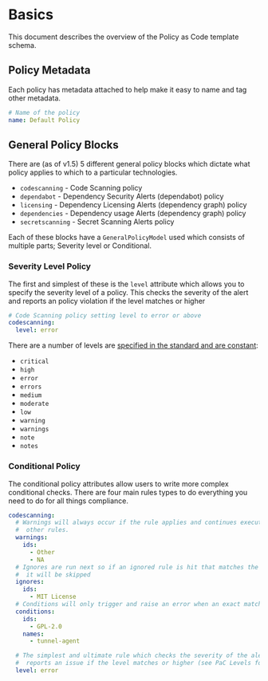 # Basics

This document describes the overview of the Policy as Code template schema.

## Policy Metadata

Each policy has metadata attached to help make it easy to name and tag other metadata.

<!-- TODO add other metadata when supported -->
```yaml
# Name of the policy
name: Default Policy
```

## General Policy Blocks

There are (as of v1.5) 5 different general policy blocks which dictate what policy applies to which to a particular technologies.

- `codescanning` - Code Scanning policy
- `dependabot` - Dependency Security Alerts (dependabot) policy
- `licensing` - Dependency Licensing Alerts (dependency graph) policy
- `dependencies` - Dependency usage Alerts (dependency graph) policy
- `secretscanning` - Secret Scanning Alerts policy

Each of these blocks have a `GeneralPolicyModel` used which consists of multiple parts; Severity level or Conditional.

### Severity Level Policy

The first and simplest of these is the `level` attribute which allows you to specify the severity level of a policy.
This checks the severity of the alert and reports an policy violation if the level matches or higher

```yml
# Code Scanning policy setting level to error or above
codescanning:
  level: error
```

There are a number of levels are [specified in the standard and are constant](https://github.com/GeekMasher/advanced-security-compliance/blob/main/ghascompliance/consts.py#L2-L15):
<!-- TODO: update for v2.0 -->

- `critical`
- `high`
- `error`
- `errors`
- `medium`
- `moderate`
- `low`
- `warning`
- `warnings`
- `note`
- `notes`


### Conditional Policy

The conditional policy attributes allow users to write more complex conditional checks.
There are four main rules types to do everything you need to do for all things compliance.

```yaml
codescanning:
  # Warnings will always occur if the rule applies and continues executing to 
  #  other rules.
  warnings:
    ids:
      - Other
      - NA
  # Ignores are run next so if an ignored rule is hit that matches the level, 
  #  it will be skipped
  ignores:
    ids:
      - MIT License
  # Conditions will only trigger and raise an error when an exact match is hit
  conditions:
    ids:
      - GPL-2.0
    names:
      - tunnel-agent

  # The simplest and ultimate rule which checks the severity of the alert and
  #  reports an issue if the level matches or higher (see PaC Levels for more info)
  level: error
```
